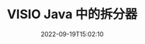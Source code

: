 ---
############################# Static ############################
layout: "auto-gen-merger"
date: 2022-09-19T15:02:10
draft: false
otherformats: pdf pps ppsx ppt pptx tex tsv vdx vsdm vsdx vssm vssx vstm vstx vsx vtx

############################# Head ############################
head_title: "在 Java 中将 VISIO 拆分为多个文件"
head_description: "使用文档合并 API 根据页码、页间隔、偶数页或奇数页将单个 VISIO 文件拆分为多个文件。"

############################# Header ############################
title: "VISIO Java 中的拆分器"
description: "用几行 Java 代码拆分 VISIO。"
bg_image: "https://cms.admin.containerize.com/templates/aspose/App_Themes/V3/images/bg/header1.png"
bg_overlay: false
button:
    enable: true
    icon: "fas fa-arrow-down"
    label: "下载免费试用版"
    link: "https://downloads.groupdocs.com/merger/java"

############################# SubMenu ############################
submenu:
    enable: true

    left:
        img_alt: "GroupDocs.Merger for Java"
        image: "https://cms.admin.containerize.com/templates/groupdocs/images/product-logos/90x90-noborder/groupdocs-merger-java.png"
        product: "GroupDocs.Merger"
        platform: "Java"

    middle:
        button:

            # button loop
            - link: "https://apireference.groupdocs.com/merger/java"
              text: "API 参考"

            # button loop
            - link: "https://github.com/groupdocs-merger"
              text: "代码示例"

            # button loop
            - link: "https://products.groupdocs.app/merger/family"
              text: "现场演示"

            # button loop
            - link: "https://purchase.groupdocs.com/pricing/merger/java"
              text: "价钱"

    right:
        link_download: "https://downloads.groupdocs.com/merger"
        link_learn: "https://docs.groupdocs.com/merger/java"
        link_buy: "https://purchase.groupdocs.com"

############################# About ############################
about:
    enable: true
    title: "关于 GroupDocs.Merger for Java API"
    content: |
        [GroupDocs.Merger for Java](/zh/merger/java/) 库提供了一种简单的解决方案，可以在包括 PDF、Microsoft Office（Word、Excel、 PowerPoint、OneNote)、OpenDocument、HTML、图像和 Java 应用程序中的许多其他内容。只需添加几行代码，即可执行多个文档操作，例如移动、删除、旋转、交换、提取或更改文档中页面的方向。文档合并 API 还支持将文档页面预览为图像，以分析页面上的文档结构、格式和内容。
        
        GroupDocs.Merger API 是需要文件拆分功能的企业解决方案的正确选择。这些 API 在包括 J2SE 7.0 (1.7), J2SE 8.0 (1.8), Java 10 在内的所有主要操作系统和平台上都得到了很好的支持。

############################# Steps ############################
steps:
    enable: true
    title_left: "按 Java 中的页面拆分 VISIO 文件"
    content_left: |
        [GroupDocs.Merger for Java](/zh/merger/java/) 通过实现几个简单的步骤。
        
        * 使用输出文件路径格式初始化 **SplitOptions**。
        * 创建 **Merger** 的新实例并将源文档路径作为构造函数参数传递。
        * 调用 **split** 并传递 **SplitOptions** 对象以保存生成的文档。

    title_right: "系统要求"
    content_right: |
        所有主要平台和操作系统都支持 GroupDocs.Merger for Java API。在执行以下代码之前，请确保您的系统上安装了以下先决条件。

        * 操作系统：Microsoft Windows、Linux、MacOS
        * 开发环境：NetBeans, IntelliJ IDEA, Eclipse
        * 构架: J2SE 7.0 (1.7), J2SE 8.0 (1.8), Java 10
        * 从 [Maven](https://repository.groupdocs.com/webapp/#/artifacts/browse/tree/General/repo/com/groupdocs/groupdocs-merger) 下载最新版本的 GroupDocs.Merger for Java
         
    code: |
     {{% merger/additional-styles %}}
     {{< merger/code-merger title="如何使用 Java 示例代码拆分 VISIO 文件">}}

        ```java    
        // 使用 GroupDocs.Merger for Java API 拆分 VISIO 文件
        String filePath = "input.visio";
        String filePathOut = "output.visio";
        
        // 使用输出文件路径格式初始化 SplitOptions 类
        SplitOptions splitOptions = new SplitOptions(filePathOut, new int[] { 3, 6, 8 });

        // 使用输入 VISIO 文档实例化合并
        Merger merger = new Merger(filePath);

        // 调用 split 方法并传递 SplitOptions 对象以保存结果文档
        merger.split(splitOptions);
        ```
     {{< /merger/code-merger >}}

############################# Demos ############################
demos:
    enable: true
    title: "现场演示 - 在线拆分 VISIO 文件"
    content: |
       立即访问 [GroupDocs.Merger 现场演示](https://products.groupdocs.app/splitter/visio) 网站拆分 VISIO 文件。
       现场演示具有以下好处。
        
############################# About Formats ############################
about_formats:
    enable: true

############################# More Formats ############################
more_formats:
    enable: true
    title: "其他格式的拆分文件"
    content: |
        Java 记录文件格式和图像的合并和拆分 API。拆分一些流行的文件格式，如下所述。

############################# Back to top ###############################
back_to_top:
    enable: true
---